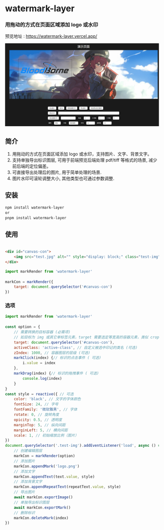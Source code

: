 <h1>watermark-layer </h1> 

### 用拖动的方式在页面区域添加 logo 或水印
预览地址 : https://watermark-layer.vercel.app/

![GitHub license](./demo.png)

## 简介

1. 用拖动的方式在页面区域添加 logo 或水印，支持图片、文字、背景文字。
2. 支持单独导出标识图层, 可用于前端预览后端处理 pdf/tiff 等格式的场景, 减少前后端的定位偏差。
3. 可直接导出处理后的图片, 用于简单处理的场景.
4. 图片水印可滚轮调整大小, 其他类型也可通过参数调整.

## 安装

```bash
npm install watermark-layer
or
pnpm install watermark-layer
```

## 使用

```html

<div id="canvas-con">
	<img src="test.jpg" alt="" style="display: block;" class="test-img">
</div>
```

```js
import markRender from 'watermark-layer'

markCon = markRender({
    target: document.querySelector('#canvas-con')
})
```

### 选项

```js
import markRender from 'watermark-layer'

const option = {
    // 需要转换的目标容器 (必需项)
    // 如目标为 img 或其它单标签元素，target 需要选定等宽高的容器元素，类似 cropperjs。
    target: document.querySelector('#canvas-con'),
    activeClass: 'active-class', // 自定义被选中印记的类名 (可选)
    zIndex: 1000, // 容器图层的层级 (可选)
    markClick(index) {// 标识的点击事件 ( 可选)
        i.value = index
    },
    markDrag(index) {// 标识的拖拽事件 ( 可选)
        console.log(index)
    }
}
const style = reactive({ // 可选
    color: 'black', // 文字的字体颜色
    fontSize: 24, // 字号
    fontFamily: '微软雅黑', // 字体
    rotate: 0, // 旋转角度
    opicity: 0.5, // 透明度
    marginTop: 5, // 纵向间距
    marginLeft: 5, // 横向间距
    scale: 1, // 初始缩放比例（图片）
})
document.querySelector('.test-img').addEventListener('load', async () => {
    // 创建编辑图层
    markCon = markRender(option)
    // 添加图片
    markCon.appendMark('logo.png')
    // 添加文字
    markCon.appendText(text.value, style)
    // 添加背景文字
    markCon.appendRepeatText(repeatText.value, style)
    // 导出图片
    await markCon.exportImage()
    // 单独导出标识图层
    await markCon.exportMark()
    // 删除标识
    markCon.deleteMark(index)
})
```
